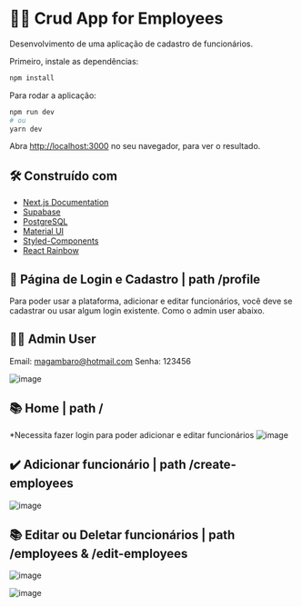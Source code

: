 # :man_office_worker: Crud App for Employees

Desenvolvimento de uma aplicação de cadastro de funcionários.

Primeiro, instale as dependências:

```bash
npm install
```

Para rodar a aplicação:
```bash
npm run dev
# ou
yarn dev
```

Abra [http://localhost:3000](http://localhost:3000) no seu navegador, para ver o resultado.

## 🛠️ Construído com

* [Next.js Documentation](https://nextjs.org/docs)
* [Supabase](https://supabase.com/) 
* [PostgreSQL](https://www.postgresql.org/) 
* [Material UI](https://mui.com/pt/) 
* [Styled-Components](https://styled-components.com/)
* [React Rainbow](https://react-rainbow.io/) 


## :closed_lock_with_key: Página de Login e Cadastro | path /profile

Para poder usar a plataforma, adicionar e editar funcionários, você deve se cadastrar ou usar algum login existente. Como o admin user abaixo.

## :man_technologist: Admin User

Email: magambaro@hotmail.com
Senha: 123456

![image](https://user-images.githubusercontent.com/85763781/192155887-786ac8b2-f7c8-4e6c-9c8f-5983eff985f8.png)

## :books: Home | path /

*Necessita fazer login para poder adicionar e editar funcionários
![image](https://user-images.githubusercontent.com/85763781/192155946-1ac7c888-0095-46a8-9d37-6d483f84301f.png)

## :heavy_check_mark: Adicionar funcionário | path /create-employees
![image](https://user-images.githubusercontent.com/85763781/192156038-b8dceac6-e087-41f3-8b43-64446e8e7ea2.png)

## :books: Editar ou Deletar funcionários | path /employees & /edit-employees
![image](https://user-images.githubusercontent.com/85763781/192156004-f9e02693-4a8c-4c36-b9a6-3cd24cf03451.png)

![image](https://user-images.githubusercontent.com/85763781/192155649-ef039af9-3e46-4639-877a-b3843221ee08.png)

